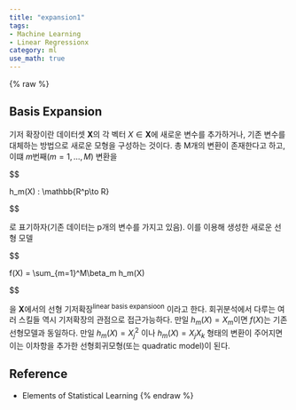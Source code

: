```yaml
---
title: "expansion1"
tags:
- Machine Learning
- Linear Regressionx
category: ml
use_math: true
---
```

{% raw %}
## Basis Expansion
기저 확장이란 데이터셋 $\mathbf{X}$의 각 벡터 $X\in\mathbf{X}$에 새로운 변수를 추가하거나, 기존 변수를 대체하는 방법으로 새로운 모형을 구성하는 것이다. 총 M개의 변환이 존재한다고 하고, 이떄 $m$번째($m= 1,\ldots,M$) 변환을   

$$

h_m(X) : \mathbb{R^p\to R}

$$

로 표기하자(기존 데이터는 p개의 변수를 가지고 있음). 이를 이용해 생성한 새로운 선형 모델    

$$

f(X) = \sum_{m=1}^M\beta_m h_m(X)

$$

을 $\mathbf{X}$에서의 선형 기저확장<sup>linear basis expansioon</sup> 이라고 한다. 회귀분석에서 다루는 여러 스킬들 역시 기저확장의 관점으로 접근가능하다. 만일 $h_m(X) = X_m$이면 $f(X)$는 기존 선형모델과 동일하다. 만일 $h_m(X) = X_j^2$ 이나 $h_m(X) = X_jX_k$ 형태의 변환이 주어지면 이는 이차항을 추가한 선형회귀모형(또는 quadratic model)이 된다.   



## Reference
 - Elements of Statistical Learning
{% endraw %}